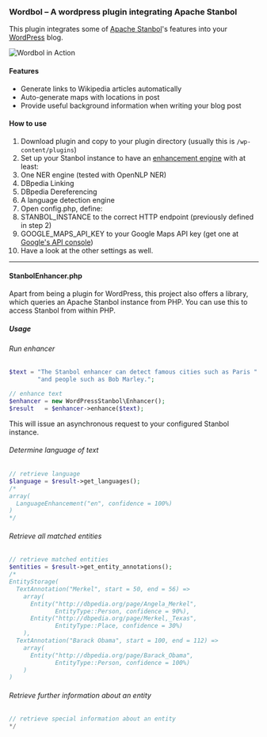 ### Wordbol – A wordpress plugin integrating Apache Stanbol

This plugin integrates some of [Apache Stanbol](https://stanbol.apache.org/)'s features into your [WordPress](https://wordpress.org/) blog.

![Wordbol in Action](https://raw.githubusercontent.com/knub/wordpress-stanbol/master/doc/wordbol.png)

#### Features
* Generate links to Wikipedia articles automatically
* Auto-generate maps with locations in post
* Provide useful background information when writing your blog post

#### How to use
1. Download plugin and copy to your plugin directory (usually this is ```/wp-content/plugins```)
2. Set up your Stanbol instance to have an [enhancement engine](http://stanbol.apache.org/docs/0.9.0-incubating/enhancer/engines/) with at least:
  1. One NER engine (tested with OpenNLP NER)
  2. DBpedia Linking
  3. DBpedia Dereferencing
  4. A language detection engine
3. Open config.php, define:
  1. STANBOL_INSTANCE to the correct HTTP endpoint (previously defined in step 2)
  2. GOOGLE_MAPS_API_KEY to your Google Maps API key (get one at [Google's API console](https://code.google.com/apis/console/))
  3. Have a look at the other settings as well.

---
#### StanbolEnhancer.php

Apart from being a plugin for WordPress, this project also offers a library, which queries an Apache Stanbol instance from PHP.
You can use this to access Stanbol from within PHP.

##### Usage
###### Run enhancer

```php
$text = "The Stanbol enhancer can detect famous cities such as Paris " +
        "and people such as Bob Marley.";

// enhance text
$enhancer = new WordPressStanbol\Enhancer();
$result   = $enhancer->enhance($text);
```

This will issue an asynchronous request to your configured Stanbol instance.

###### Determine language of text

```php
// retrieve language
$language = $result->get_languages();
/*
array(
  LanguageEnhancement("en", confidence = 100%)
)
*/
```

###### Retrieve all matched entities

```php
// retrieve matched entities
$entities = $result->get_entity_annotations();
/*
EntityStorage(
  TextAnnotation("Merkel", start = 50, end = 56) =>
    array(
      Entity("http://dbpedia.org/page/Angela_Merkel",
             EntityType::Person, confidence = 90%),
      Entity("http://dbpedia.org/page/Merkel,_Texas",
             EntityType::Place, confidence = 30%)
    ),
  TextAnnotation("Barack Obama", start = 100, end = 112) =>
    array(
      Entity("http://dbpedia.org/page/Barack_Obama",
             EntityType::Person, confidence = 100%)
    )
)
```

###### Retrieve further information about an entity

```php
// retrieve special information about an entity
*/
```